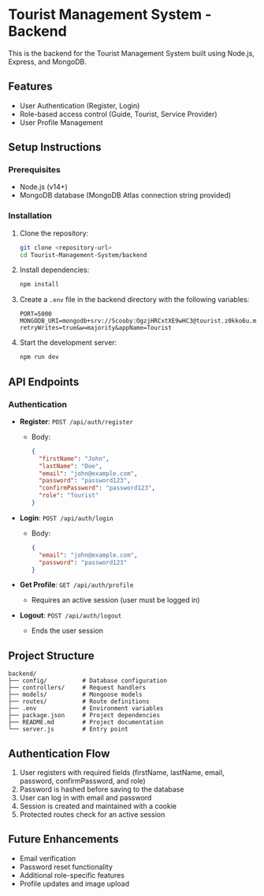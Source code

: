 # Tourist Management System - Backend

This is the backend for the Tourist Management System built using Node.js, Express, and MongoDB.

## Features

- User Authentication (Register, Login)
- Role-based access control (Guide, Tourist, Service Provider)
- User Profile Management

## Setup Instructions

### Prerequisites

- Node.js (v14+)
- MongoDB database (MongoDB Atlas connection string provided)

### Installation

1. Clone the repository:
   ```bash
   git clone <repository-url>
   cd Tourist-Management-System/backend
   ```

2. Install dependencies:
   ```bash
   npm install
   ```

3. Create a `.env` file in the backend directory with the following variables:
   ```
   PORT=5000
   MONGODB_URI=mongodb+srv://Scooby:OgzjHRCxtXE9wHC3@tourist.z0kko6u.mongodb.net/?retryWrites=true&w=majority&appName=Tourist
   ```

4. Start the development server:
   ```bash
   npm run dev
   ```

## API Endpoints

### Authentication

- **Register**: `POST /api/auth/register`
  - Body: 
    ```json
    {
      "firstName": "John",
      "lastName": "Doe",
      "email": "john@example.com",
      "password": "password123",
      "confirmPassword": "password123",
      "role": "Tourist"
    }
    ```

- **Login**: `POST /api/auth/login`
  - Body: 
    ```json
    {
      "email": "john@example.com",
      "password": "password123"
    }
    ```

- **Get Profile**: `GET /api/auth/profile`
  - Requires an active session (user must be logged in)

- **Logout**: `POST /api/auth/logout`
  - Ends the user session

## Project Structure

```
backend/
├── config/          # Database configuration
├── controllers/     # Request handlers
├── models/          # Mongoose models
├── routes/          # Route definitions
├── .env             # Environment variables
├── package.json     # Project dependencies
├── README.md        # Project documentation
└── server.js        # Entry point
```

## Authentication Flow

1. User registers with required fields (firstName, lastName, email, password, confirmPassword, and role)
2. Password is hashed before saving to the database
3. User can log in with email and password
4. Session is created and maintained with a cookie
5. Protected routes check for an active session

## Future Enhancements

- Email verification
- Password reset functionality
- Additional role-specific features
- Profile updates and image upload
